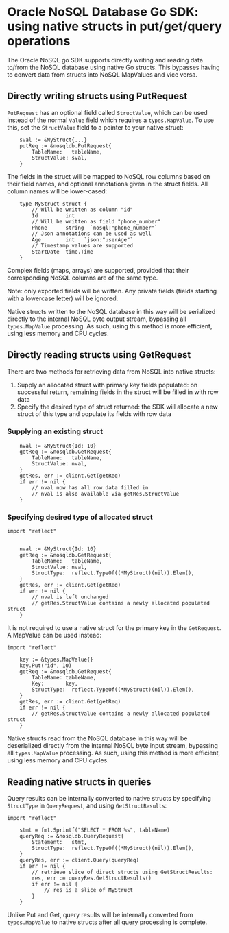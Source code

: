 # Oracle NoSQL Database Go SDK: using native structs in put/get/query operations

The Oracle NoSQL go SDK supports directly writing and reading data to/from the NoSQL database using native Go structs. This bypasses having to convert data from structs into NoSQL MapValues and vice versa.

## Directly writing structs using PutRequest

`PutRequest` has an optional field called `StructValue`, which can be used instead of the normal `Value` field which requires a `types.MapValue`. To use this, set the `StructValue` field to a pointer to your native struct:
```
    sval := &MyStruct{...}
    putReq := &nosqldb.PutRequest{
        TableName:   tableName,
        StructValue: sval,
    }
```
The fields in the struct will be mapped to NoSQL row columns based on their field names, and optional annotations given in the struct fields. All column names will be lower-cased:
```
    type MyStruct struct {
        // Will be written as column "id"
        Id         int
        // Will be written as field "phone_number"
        Phone      string  `nosql:"phone_number"`
        // Json annotations can be used as well
        Age        int   `json:"userAge"`
        // Timestamp values are supported
        StartDate  time.Time
    }
```
Complex fields (maps, arrays) are supported, provided that their corresponding NoSQL columns are of the same type.

Note: only exported fields will be written. Any private fields (fields starting with a lowercase letter) will be ignored.

Native structs written to the NoSQL database in this way will be serialized directly to the internal NoSQL byte output stream, bypassing all `types.MapValue` processing. As such, using this method is more efficient, using less memory and CPU cycles.


## Directly reading structs using GetRequest

There are two methods for retrieving data from NoSQL into native structs:
1. Supply an allocated struct with primary key fields populated: on successful return, remaining fields in the struct will be filled in with row data
2. Specify the desired type of struct returned: the SDK will allocate a new struct of this type and populate its fields with row data

### Supplying an existing struct
```
    nval := &MyStruct{Id: 10}
    getReq := &nosqldb.GetRequest{
        TableName:   tableName,
        StructValue: nval,
    }
    getRes, err := client.Get(getReq)
    if err != nil {
        // nval now has all row data filled in
        // nval is also available via getRes.StructValue
    }
```

### Specifying desired type of allocated struct
```
import "reflect"


    nval := &MyStruct{Id: 10}
    getReq := &nosqldb.GetRequest{
        TableName:   tableName,
        StructValue: nval,
        StructType:  reflect.TypeOf((*MyStruct)(nil)).Elem(),
    }
    getRes, err := client.Get(getReq)
    if err != nil {
        // nval is left unchanged
        // getRes.StructValue contains a newly allocated populated struct
    }
```
It is not required to use a native struct for the primary key in the `GetRequest`. A MapValue can be used instead:
```
import "reflect"

    key := &types.MapValue{}
    key.Put("id", 10)
    getReq := &nosqldb.GetRequest{
        TableName: tableName,
        Key:       key,
        StructType:  reflect.TypeOf((*MyStruct)(nil)).Elem(),
    }
    getRes, err := client.Get(getReq)
    if err != nil {
        // getRes.StructValue contains a newly allocated populated struct
    }
```
Native structs read from the NoSQL database in this way will be deserialized directly from the internal NoSQL byte input stream, bypassing all `types.MapValue` processing. As such, using this method is more efficient, using less memory and CPU cycles.


## Reading native structs in queries

Query results can be internally converted to native structs by specifying `StructType` in `QueryRequest`, and using `GetStructResults`:

```
import "reflect"

    stmt = fmt.Sprintf("SELECT * FROM %s", tableName)
    queryReq := &nosqldb.QueryRequest{
        Statement:   stmt,
        StructType:  reflect.TypeOf((*MyStruct)(nil)).Elem(),
    }
    queryRes, err := client.Query(queryReq)
    if err != nil {
		// retrieve slice of direct structs using GetStructResults:
    	res, err := queryRes.GetStructResults()
		if err != nil {
			// res is a slice of MyStruct
		}
	}
```
Unlike Put and Get, query results will be internally converted from `types.MapValue` to native structs after all query processing is complete.

